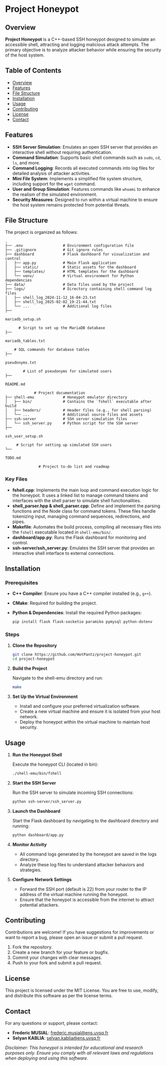 # Project Honeypot

## Overview

**Project Honeypot** is a C++-based SSH honeypot designed to simulate an accessible shell, attracting and logging malicious attack attempts. The primary objective is to analyze attacker behavior while ensuring the security of the host system.

## Table of Contents

- [Overview](#overview)
- [Features](#features)
- [File Structure](#file-structure)
- [Installation](#installation)
- [Usage](#usage)
- [Contributing](#contributing)
- [License](#license)
- [Contact](#contact)

## Features

- **SSH Server Simulation**: Emulates an open SSH server that provides an interactive shell without requiring authentication.
- **Command Simulation**: Supports basic shell commands such as `sudo`, `cd`, `ls`, and more.
- **Command Logging**: Records all executed commands into log files for detailed analysis of attacker activities.
- **Mini File System**: Implements a simplified file system structure, including support for the `wget` command.
- **User and Group Simulation**: Features commands like `whoami` to enhance the realism of the simulated environment.
- **Security Measures**: Designed to run within a virtual machine to ensure the host system remains protected from potential threats.

## File Structure

The project is organized as follows:

```
.
├── .env                  # Environment configuration file
├── .gitignore            # Git ignore rules
├── dashboard             # Flask dashboard for visualization and control
│   ├── app.py            # Main Flask application
│   ├── static/           # Static assets for the dashboard
│   ├── templates/        # HTML templates for the dashboard
│   └── venv/             # Virtual environment for Python dependencies
├── data/                 # Data files used by the project
├── logs/                 # Directory containing shell command log files
│   ├── shell_log_2024-11-12_16-04-23.txt
│   ├── shell_log_2025-02-02_19-21-44.txt
│   └── ...               # Additional log files
├── 

mariadb_setup.sh

      # Script to set up the MariaDB database
├── 

mariadb_tables.txt

    # SQL commands for database tables
├── 

pseudonyms.txt

        # List of pseudonyms for simulated users
├── 

README.md

             # Project documentation
├── shell-emu             # Honeypot emulator directory
│   ├── bin/              # Contains the `fshell` executable after build
│   ├── headers/          # Header files (e.g., for shell parsing)
│   └── ...               # Additional source files and assets
├── ssh-server            # SSH server simulation files
│   └── ssh_server.py     # Python script for the SSH server
├── 

ssh_user_setup.sh

     # Script for setting up simulated SSH users
└── 

TODO.md

               # Project to-do list and roadmap
```

### Key Files

- **fshell.cpp**: Implements the main loop and command execution logic for the honeypot. It uses a linked list to manage command tokens and interfaces with the shell parser to simulate shell functionalities.
- **shell_parser.hpp & shell_parser.cpp**: Define and implement the parsing functions and the Node class for command tokens. These files handle tokenizing input, managing command sequences, redirections, and pipes.
- **Makefile**: Automates the build process, compiling all necessary files into the `fshell` executable located in `shell-emu/bin/`.
- **dashboard/app.py**: Runs the Flask dashboard for monitoring and control.
- **ssh-server/ssh_server.py**: Emulates the SSH server that provides an interactive shell interface to external connections.

## Installation

### Prerequisites

- **C++ Compiler**: Ensure you have a C++ compiler installed (e.g., `g++`).
- **CMake**: Required for building the project.
- **Python & Dependencies**: Install the required Python packages:
  
  ```bash
  pip install flask flask-socketio paramiko pymysql python-dotenv
  ```

### Steps

1. **Clone the Repository**

    ```bash
    git clone https://github.com/HotPantz/project-honeypot.git
    cd project-honeypot
    ```

2. **Build the Project**

    Navigate to the shell-emu directory and run:

    ```bash
    make
    ```

3. **Set Up the Virtual Environment**
    - Install and configure your preferred virtualization software.
    - Create a new virtual machine and ensure it is isolated from your host network.
    - Deploy the honeypot within the virtual machine to maintain host security.

## Usage

1. **Run the Honeypot Shell**

    Execute the honeypot CLI (located in bin):

    ```bash
    ./shell-emu/bin/fshell
    ```

2. **Start the SSH Server**

    Run the SSH server to simulate incoming SSH connections:

    ```bash
    python ssh-server/ssh_server.py
    ```

3. **Launch the Dashboard**

    Start the Flask dashboard by navigating to the dashboard directory and running:

    ```bash
    python dashboard/app.py
    ```

4. **Monitor Activity**

    - All command logs generated by the honeypot are saved in the logs directory.
    - Analyze these log files to understand attacker behaviors and strategies.

5. **Configure Network Settings**

    - Forward the SSH port (default is 22) from your router to the IP address of the virtual machine running the honeypot.
    - Ensure that the honeypot is accessible from the internet to attract potential attackers.

## Contributing

Contributions are welcome! If you have suggestions for improvements or want to report a bug, please open an issue or submit a pull request.

1. Fork the repository.
2. Create a new branch for your feature or bugfix.
3. Commit your changes with clear messages.
4. Push to your fork and submit a pull request.

## License

This project is licensed under the MIT License. You are free to use, modify, and distribute this software as per the license terms.

## Contact

For any questions or support, please contact:

- **Frederic MUSIAL**: [frederic.musial@ens.uvsq.fr](mailto:frederic.musial@ens.uvsq.fr)
- **Selyan KABLIA**: [selyan.kablia@ens.uvsq.fr](mailto:selyan.kablia@ens.uvsq.fr)

_Disclaimer: This honeypot is intended for educational and research purposes only. Ensure you comply with all relevant laws and regulations when deploying and using this software._